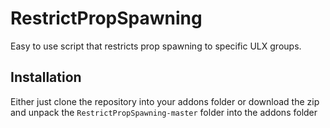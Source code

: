 # RestrictPropSpawning
 Easy to use script that restricts prop spawning to specific ULX groups.

## Installation

Either just clone the repository into your addons folder or download the zip and unpack the ``RestrictPropSpawning-master`` folder into the addons folder

